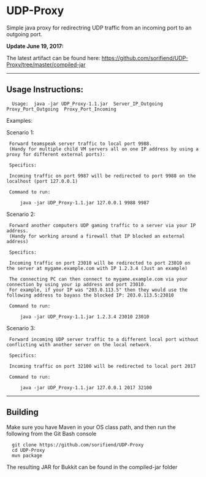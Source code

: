 # UDP-Proxy
Simple java proxy for redirectring UDP traffic from an incoming port to an outgoing port.


**Update June 19, 2017:**

The latest artifact can be found here: https://github.com/sorifiend/UDP-Proxy/tree/master/compiled-jar

---
Usage Instructions:
---

```
  Usage:  java -jar UDP_Proxy-1.1.jar  Server_IP_Outgoing  Proxy_Port_Outgoing  Proxy_Port_Incoming
```

  Examples:
  
  Scenario 1:
  
     Forward teamspeak server traffic to local port 9988.
     (Handy for multiple child VM servers all on one IP address by using a proxy for different external ports):
  
     Specifics:
     
     Incoming traffic on port 9987 will be redirected to port 9988 on the localhost (port 127.0.0.1)

     Command to run:
```
     java -jar UDP_Proxy-1.1.jar 127.0.0.1 9988 9987
```
     
  Scenario 2:
  
     Forward another computers UDP gaming traffic to a server via your IP address.
     (Handy for working around a firewall that IP blocked an external address)
     
     Specifics:
     
     Incoming traffic on port 23010 will be redirected to port 23010 on the server at mygame.example.com with IP 1.2.3.4 (Just an example)
     
     The connecting PC can then connect to mygame.example.com via your connection by using your ip address and port 23010.
     For example, if your IP was "203.0.113.5" then they would use the following address to bayass the blocked IP: 203.0.113.5:23010

     Command to run:
```
     java -jar UDP_Proxy-1.1.jar 1.2.3.4 23010 23010
```
     
  Scenario 3:
  
     Forward incoming UDP server traffic to a different local port without conflicting with another server on the local network.
    
     Specifics:
     
     Incoming traffic on port 32100 will be redirected to local port 2017
     
     Command to run:
```
     java -jar UDP_Proxy-1.1.jar 127.0.0.1 2017 32100
```

---
Building
---
Make sure you have Maven in your OS class path, and then run the following from the Git Bash console

```
  git clone https://github.com/sorifiend/UDP-Proxy
  cd UDP-Proxy
  mvn package
```

The resulting JAR for Bukkit can be found in the compiled-jar folder

